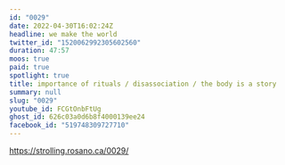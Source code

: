 ```yaml
---
id: "0029"
date: 2022-04-30T16:02:24Z
headline: we make the world
twitter_id: "1520062992305602560"
duration: 47:57
moos: true
paid: true
spotlight: true
title: importance of rituals / disassociation / the body is a story
summary: null
slug: "0029"
youtube_id: FCGtOnbFtUg
ghost_id: 626c03a0d6b8f4000139ee24
facebook_id: "519748309727710"
---
```

https://strolling.rosano.ca/0029/
